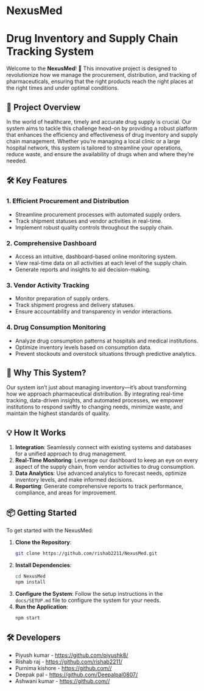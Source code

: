 # NexusMed

# Drug Inventory and Supply Chain Tracking System

Welcome to the **NexusMed**! 🎉 This innovative project is designed to revolutionize how we manage the procurement, distribution, and tracking of pharmaceuticals, ensuring that the right products reach the right places at the right times and under optimal conditions.

## 🚀 Project Overview

In the world of healthcare, timely and accurate drug supply is crucial. Our system aims to tackle this challenge head-on by providing a robust platform that enhances the efficiency and effectiveness of drug inventory and supply chain management. Whether you’re managing a local clinic or a large hospital network, this system is tailored to streamline your operations, reduce waste, and ensure the availability of drugs when and where they’re needed.

## 🛠 Key Features

### 1. **Efficient Procurement and Distribution**
   - Streamline procurement processes with automated supply orders.
   - Track shipment statuses and vendor activities in real-time.
   - Implement robust quality controls throughout the supply chain.

### 2. **Comprehensive Dashboard**
   - Access an intuitive, dashboard-based online monitoring system.
   - View real-time data on all activities at each level of the supply chain.
   - Generate reports and insights to aid decision-making.

### 3. **Vendor Activity Tracking**
   - Monitor preparation of supply orders.
   - Track shipment progress and delivery statuses.
   - Ensure accountability and transparency in vendor interactions.

### 4. **Drug Consumption Monitoring**
   - Analyze drug consumption patterns at hospitals and medical institutions.
   - Optimize inventory levels based on consumption data.
   - Prevent stockouts and overstock situations through predictive analytics.

## 🌟 Why This System?

Our system isn’t just about managing inventory—it’s about transforming how we approach pharmaceutical distribution. By integrating real-time tracking, data-driven insights, and automated processes, we empower institutions to respond swiftly to changing needs, minimize waste, and maintain the highest standards of quality.

## 💡 How It Works

1. **Integration**: Seamlessly connect with existing systems and databases for a unified approach to drug management.
2. **Real-Time Monitoring**: Leverage our dashboard to keep an eye on every aspect of the supply chain, from vendor activities to drug consumption.
3. **Data Analytics**: Use advanced analytics to forecast needs, optimize inventory levels, and make informed decisions.
4. **Reporting**: Generate comprehensive reports to track performance, compliance, and areas for improvement.

## 📦 Getting Started

To get started with the NexusMed:

1. **Clone the Repository**: 
   ```bash
   git clone https://github.com/rishab2211/NexusMed.git
   ```
2. **Install Dependencies**:
   ```bash
   cd NexusMed
   npm install
   ```
3. **Configure the System**: 
   Follow the setup instructions in the `docs/SETUP.md` file to configure the system for your needs.
4. **Run the Application**:
   ```bash
   npm start
   ```

## 🛠 Developers

- Piyush kumar - https://github.com/piyushk8/
- Rishab raj - https://github.com/rishab2211/
- Purnima kishore - https://github.com//
- Deepak pal - https://github.com/Deepalpal0807/
- Ashwani kumar - https://github.com//


